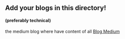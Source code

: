 ## Add your blogs in this directory!
#### (preferably technical)
the medium blog where have content of all
[Blog Medium](https://medium.com/)
